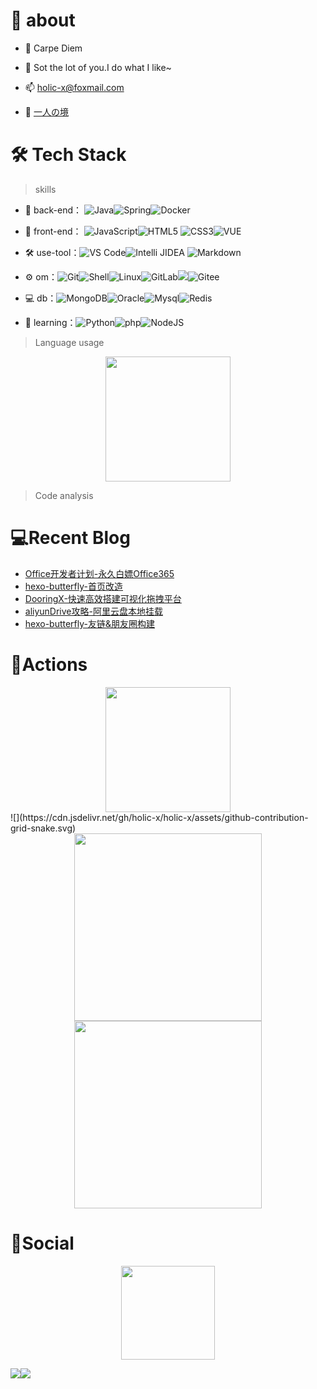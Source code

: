 # 🚀 about

- 🤔 Carpe Diem
- 💬 Sot the lot of you.I do what I like~
- 📫 holic-x@foxmail.com

- 🚀 [一人の境](https://blog.holic-x.com/wv-blog)



# 🛠 Tech Stack

> skills

- 🔭 back-end： ![Java](https://img.shields.io/badge/-Java-gray?style=flat-circle&logo=java)![Spring](https://img.shields.io/badge/-Spring-green?style=flat-circle&logo=spring)![Docker](https://img.shields.io/badge/-Docker-blue?style=flat-circle&logo=Docker)

- 👯 front-end： ![JavaScript](https://img.shields.io/badge/-JavaScript-yellow?style=flat-circle&logo=javascript)![HTML5](https://img.shields.io/badge/-HTML5-yellow?style=flat-circle&logo=html5) ![CSS3](https://img.shields.io/badge/-CSS3-yellow?style=flat-circle&logo=css3)![VUE](https://img.shields.io/badge/-VUE-blue?style=flat-circle&logo=VUE)

- :hammer_and_wrench: use-tool：![VS Code](https://img.shields.io/badge/-VSCode-blue?style=flat-circle&logo=VSCode)![Intelli JIDEA](https://img.shields.io/badge/-IntelliJIDEA-black?style=flat-circle&logo=IntelliJIDEA) ![Markdown](https://img.shields.io/badge/-Markdown-black?style=flat-circle&logo=markdown)

- ⚙️ om：![Git](https://img.shields.io/badge/-Git-yellow?style=flat-circle&logo=git)![Shell](https://img.shields.io/badge/-Shell-red?style=flat-circle&logo=shell)![Linux](https://img.shields.io/badge/-Linux-gray?style=flat-circle&logo=Linux)![GitLab](https://img.shields.io/badge/-GitLab-orange?style=flat-circle&logo=GitLab)![](https://img.shields.io/badge/-GitHub-black?style=flat-circle&logo=GitHub)![Gitee](https://img.shields.io/badge/-Gitee-red?style=flat-circle&logo=Gitee)

- 💻 db：![MongoDB](https://img.shields.io/badge/-MongoDB-blue?style=flat-circle&logo=MongoDB)![Oracle](https://img.shields.io/badge/-Oracle-red?style=flat-circle&logo=Oracle)![Mysql](https://img.shields.io/badge/-Mysql-white?style=flat-circle&logo=mysql)![Redis](https://img.shields.io/badge/-Redis-green?style=flat-circle&logo=Redis)

- 🌱 learning：![Python](https://img.shields.io/badge/-Python-yellow?style=flat-circle&logo=Python)![php](https://img.shields.io/badge/-php-green?style=flat-circle&logo=php)![NodeJS](https://img.shields.io/badge/-NodeJS-green?style=flat-circle&logo=Nodejs)

  

> Language usage

<div align="center">
    <img height="200px" src="https://github-readme-stats-api-holic-x.vercel.app/api/top-langs/?username=holic-x&theme=gruvbox_light&layout=compact"/>
</div>


> Code analysis

<!-- START_SECTION:waka -->
<!-- END_SECTION:waka -->

# 💻Recent Blog

<!-- BLOG-POST-LIST:START -->
- [Office开发者计划-永久白嫖Office365](https://blog.holic-x.com/wv-blog/post/d33a9143.html)
- [hexo-butterfly-首页改造](https://blog.holic-x.com/wv-blog/post/c9f9cd5d.html)
- [DooringX-快速高效搭建可视化拖拽平台](https://blog.holic-x.com/wv-blog/post/15c7497d.html)
- [aliyunDrive攻略-阿里云盘本地挂载](https://blog.holic-x.com/wv-blog/post/ada04767.html)
- [hexo-butterfly-友链&amp;朋友圈构建](https://blog.holic-x.com/wv-blog/post/8ce7d46.html)
<!-- BLOG-POST-LIST:END -->



# 🔭Actions

<div align="center">
    <img height="200px" src="https://github-readme-streak-stats.herokuapp.com/?user=holic-x"/>
</div>
![](https://cdn.jsdelivr.net/gh/holic-x/holic-x/assets/github-contribution-grid-snake.svg)


<div align="center">
    <img height="300px" src="https://activity-graph.herokuapp.com/graph?username=holic-x&theme=github"/>
</div>

<div align="center">
    <img height="300px" src="https://metrics.lecoq.io/holic-x?template=classic&config.timezone=Asia%2FShanghai"/>
</div>

# 🌱Social

<div align="center">
    <img height="150px" src="https://github-profile-trophy.vercel.app/?username=holic-x&&title=MultiLanguage,Repositories,Commits&column=3&margin-w=30&margin-h=15"/>
</div>

![](https://stats.justsong.cn/api/github?username=holic-x)![](https://stats.justsong.cn/api/zhihu?username=holic-x)

